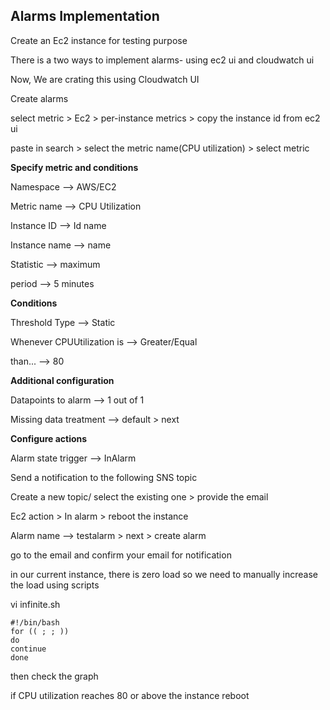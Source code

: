 ## Alarms Implementation

Create an Ec2 instance for testing purpose

There is a two ways to implement alarms- using ec2 ui and cloudwatch ui

Now, We are crating this using Cloudwatch UI

Create alarms 

select metric > Ec2 > per-instance metrics > copy the instance id from ec2 ui 

paste in search > select the metric name(CPU utilization) > select metric

**Specify metric and conditions**

Namespace --> AWS/EC2

Metric name --> CPU Utilization

Instance ID --> Id name

Instance name --> name

Statistic --> maximum

period --> 5 minutes

**Conditions**

Threshold Type --> Static

Whenever CPUUtilization is --> Greater/Equal

than... --> 80

**Additional configuration**

Datapoints to alarm --> 1 out of 1

Missing data treatment --> default  > next

**Configure actions**

Alarm state trigger --> InAlarm

Send a notification to the following SNS topic

Create a new topic/ select the existing one > provide the email 

Ec2 action > In alarm > reboot the instance

Alarm name --> testalarm > next > create alarm

go to the email and confirm your email for notification

in our current instance, there is zero load so we need to manually increase the load using scripts

vi infinite.sh
```
#!/bin/bash
for (( ; ; ))
do 
continue
done
```
then check the graph

if CPU utilization reaches 80 or above the instance reboot
